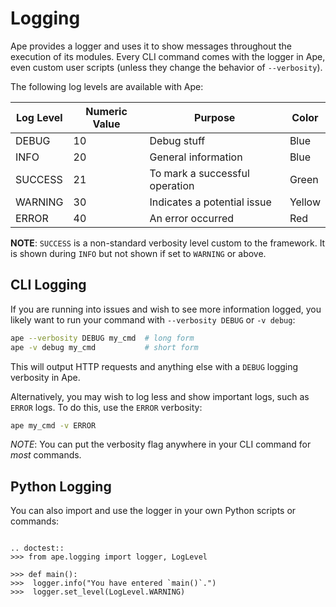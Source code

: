 # Logging

Ape provides a logger and uses it to show messages throughout the execution of its modules.
Every CLI command comes with the logger in Ape, even custom user scripts (unless they change the behavior of `--verbosity`).

The following log levels are available with Ape:

| Log Level | Numeric Value | Purpose                        | Color  |
| --------- | ------------- | ------------------------------ | ------ |
| DEBUG     | 10            | Debug stuff                    | Blue   |
| INFO      | 20            | General information            | Blue   |
| SUCCESS   | 21            | To mark a successful operation | Green  |
| WARNING   | 30            | Indicates a potential issue    | Yellow |
| ERROR     | 40            | An error occurred              | Red    |

**NOTE**: `SUCCESS` is a non-standard verbosity level custom to the framework.
It is shown during `INFO` but not shown if set to `WARNING` or above.

## CLI Logging

If you are running into issues and wish to see more information logged, you likely want to run your command with `--verbosity DEBUG` or `-v debug`:

```bash
ape --verbosity DEBUG my_cmd  # long form
ape -v debug my_cmd           # short form
```

This will output HTTP requests and anything else with a `DEBUG` logging verbosity in Ape.

Alternatively, you may wish to log less and show important logs, such as `ERROR` logs.
To do this, use the `ERROR` verbosity:

```bash
ape my_cmd -v ERROR 
```

*NOTE*: You can put the verbosity flag anywhere in your CLI command for _most_ commands.

## Python Logging

You can also import and use the logger in your own Python scripts or commands:

```{eval-rst}

.. doctest::
>>> from ape.logging import logger, LogLevel

>>> def main():
>>>  logger.info("You have entered `main()`.")
>>>  logger.set_level(LogLevel.WARNING)
```
